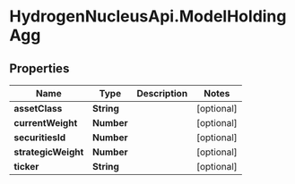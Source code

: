 # HydrogenNucleusApi.ModelHoldingAgg

## Properties
Name | Type | Description | Notes
------------ | ------------- | ------------- | -------------
**assetClass** | **String** |  | [optional] 
**currentWeight** | **Number** |  | [optional] 
**securitiesId** | **Number** |  | [optional] 
**strategicWeight** | **Number** |  | [optional] 
**ticker** | **String** |  | [optional] 


